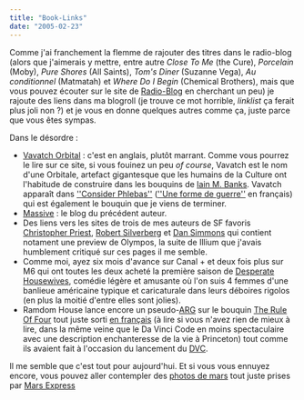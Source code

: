 ```yaml
---
title: "Book-Links"
date: "2005-02-23"
---
```


Comme j'ai franchement la flemme de rajouter des titres dans le radio-blog (alors que j'aimerais y mettre, entre autre _Close To Me_ (the Cure), _Porcelain_ (Moby), _Pure Shores_ (All Saints), _Tom's Diner_ (Suzanne Vega), _Au conditionnel_ (Matmatah) et _Where Do I Begin_ (Chemical Brothers), mais que vous pouvez écouter sur le site de [Radio-Blog](http://www.radioblogclub.com) en cherchant un peu) je rajoute des liens dans ma blogroll (je trouve ce mot horrible, _linklist_ ça ferait plus joli non ?) et je vous en donne quelques autres comme ça, juste parce que vous êtes sympas.

Dans le désordre :

- [Vavatch Orbital](http://www.vavatch.co.uk/essays/) : c'est en anglais, plutôt marrant. Comme vous pourrez le lire sur ce site, si vous fouinez un peu _of course_, Vavatch est le nom d'une Orbitale, artefact gigantesque que les humains de la Culture ont l'habitude de construire dans les bouquins de [Iain M. Banks](http://www.iainbanks.net/). Vavatch apparaît dans [''Consider Phlebas''](http://www.vavatch.co.uk/books/banks/index.htm#consider) ([''Une forme de guerre''](http://www.amazon.com/exec/obidos/tg/detail/-/2221072561/qid=1109194416/sr=8-1/ref=sr_8_xs_ap_i1_xgl14/002-2636086-3272037?v=glance&s=books&n=507846) en français) qui est également le bouquin que je viens de terminer.
- [Massive](http://www.mssv.net) : le blog du précédent auteur.
- Des liens vers les sites de trois de mes auteurs de SF favoris [Christopher Priest](http://www.christopher-priest.co.uk/), [Robert Silverberg](http://www.majipoor.com/) et [Dan Simmons](http://www.dansimmons.com/) qui contient notament une preview de Olympos, la suite de Illium que j'avais humblement critiqué sur ces pages il me semble.
- Comme moi, ayez six mois d'avance sur Canal + et deux fois plus sur M6 qui ont toutes les deux acheté la première saison de [Desperate Housewives](http://abc.go.com/primetime/desperate/), comédie légère et amusante où l'on suis 4 femmes d'une banlieue américaine typique et caricaturale dans leurs déboires rigolos (en plus la moitié d'entre elles sont jolies).
- Ramdom House lance encore un pseudo-[ARG](http://www.argn.com/) sur le bouquin [The Rule Of Four](http://www.randomhouse.com/bantamdell/theruleoffour/index2.html) tout juste sorti [en français](http://www.amazon.fr/exec/obidos/ASIN/2749902029/qid%3D1109195947/171-1631897-7553855) (à lire si vous n'avez rien de mieux à lire, dans la même veine que le Da Vinci Code en moins spectaculaire avec une description enchanteresse de la vie à Princeton) tout comme ils avaient fait à l'occasion du lancement du [DVC](http://www.randomhouse.com/doubleday/davinci/).

Il me semble que c'est tout pour aujourd'hui. Et si vous vous ennuyez encore, vous pouvez aller contempler des [photos de mars](http://www.aztlan.net/jpl_mars_censored.htm) tout juste prises par [Mars Express](http://www.esa.int/SPECIALS/Mars_Express/SEMVZF77ESD_0.html)
